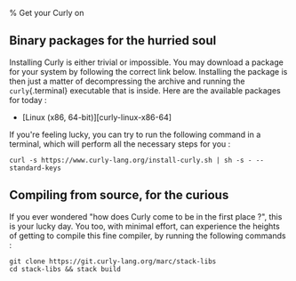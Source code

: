 % Get your Curly on

Binary packages for the hurried soul
------------------------------------

Installing Curly is either trivial or impossible. You may download a
package for your system by following the correct link
below. Installing the package is then just a matter of decompressing
the archive and running the `curly`{.terminal} executable that is
inside. Here are the available packages for today :

  - [Linux (x86, 64-bit)][curly-linux-x86-64]

If you're feeling lucky, you can try to run the following command in a
terminal, which will perform all the necessary steps for you :

~~~~{.terminal}
curl -s https://www.curly-lang.org/install-curly.sh | sh -s - --standard-keys
~~~~~

Compiling from source, for the curious
--------------------------------------

If you ever wondered "how does Curly come to be in the first place ?",
this is your lucky day. You too, with minimal effort, can experience
the heights of getting to compile this fine compiler, by running the
following commands :

~~~{.terminal}
git clone https://git.curly-lang.org/marc/stack-libs
cd stack-libs && stack build
~~~~

